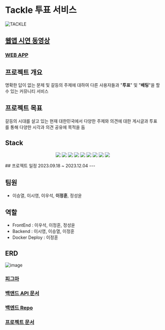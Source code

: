 # Tackle 투표 서비스
![TACKLE](https://github.com/ejeonghun/react_tackle/assets/41509711/90459730-a1db-4cfa-940d-c5eb4f2df712)

## [웹앱 시연 동영상](https://www.youtube.com/watch?v=sgl_X3ZzNFE)

### [WEB APP](https://app.lunaweb.dev)

## 프로젝트 개요

명확한 답이 없는 문제 및 갈등의 주제에 대하여 다른 사용자들과 "**투표**" 및 "**배팅**"을 할 수 있는 커뮤니티 서비스

## 프로젝트 목표
갈등의 시대를 살고 있는 현재 대한민국에서 다양한 주제와 의견에 대한 게시글과 투표를 통해 다양한 시각과 의견 공유에 목적을 둠

## Stack
<p align="center">
<img src="https://img.shields.io/badge/JAVA-007396?style=for-the-badge&logo=java&logoColor=white" width:240px>
<img src="https://img.shields.io/badge/springboot-6DB33F?style=for-the-badge&logo=springboot&logoColor=white">
<img src="https://img.shields.io/badge/Docker-2496ED?style=for-the-badge&logo=Docker&logoColor=white">
<img src="https://img.shields.io/badge/mariadb-003545?style=for-the-badge&logo=mariadb&logoColor=white">
<img src="https://img.shields.io/badge/react-61DAFB?style=for-the-badge&logo=react&logoColor=white">
<img src="https://img.shields.io/badge/cloudflare-F38020?style=for-the-badge&logo=cloudflare&logoColor=white">
<img src="https://img.shields.io/badge/axios-5A29E4?style=for-the-badge&logo=axios&logoColor=white">
<img src="https://img.shields.io/badge/apache tomcat-F8DC75?style=for-the-badge&logo=apachetomcat&logoColor=black">
<img src="https://img.shields.io/badge/kakaoAPI-FFCD00?style=for-the-badge&logo=kakao&logoColor=black">
</p>
## 프로젝트 일정
2023.09.18 ~ 2023.12.04
---

## 팀원
- 이승열, 이시영, 이우석, **이정훈**, 정성윤

## 역할
- FrontEnd : 이우석, 이정훈, 정성윤
- Backend : 이시영, 이승열, 이정훈
- Docker Deploy : 이정훈

## ERD
![image](https://github.com/ejeonghun/react_tackle/assets/41509711/f8a00279-16e4-4544-bcb7-f889ed9b5c4b)

### [피그마](https://www.figma.com/design/fccLtdHokR6Mwlg7dmudrE/%EC%8A%A4%ED%86%A0%EB%A6%AC%EB%B3%B4%EB%93%9C?node-id=0-1&t=B8CgGhYnmEIBIDSX-1)
### [백앤드 API 문서](https://api1.lunaweb.dev/swagger-ui/index.html#/)
### [백엔드 Repo](https://github.com/ejeonghun/tackle-backend)
### [프로젝트 문서](https://lunadev.notion.site/5e57a74437ab46a38be14a4da3fbf21f?pvs=4)

